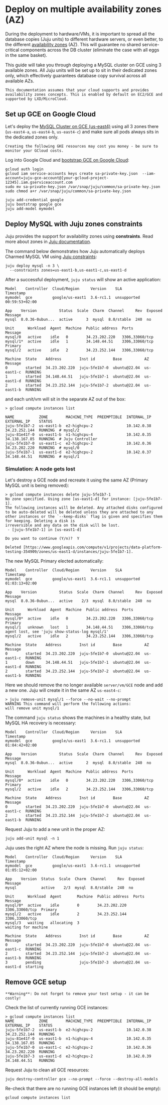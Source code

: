 
# Deploy on multiple availability zones (AZ) 

During the deployment to hardware/VMs, it is important to spread all the
database copies (Juju units) to different hardware servers,
or even better, to the different [availability zones](https://en.wikipedia.org/wiki/Availability_zone) (AZ). This will guarantee no shared service-critical components across the DB cluster (eliminate the case with all eggs in the same basket).

This guide will take you through deploying a MySQL cluster on GCE using 3 available zones. All Juju units will be set up to sit in their dedicated zones only, which effectively guarantees database copy survival across all available AZs.

```{note}
This documentation assumes that your cloud supports and provides availability zones concepts. This is enabled by default on EC2/GCE and supported by LXD/MicroCloud.
```

## Set up GCE on Google Cloud

Let's deploy the [MySQL Cluster on GCE (us-east4)](/how-to/deploy/gce) using all 3 zones there (`us-east4-a`, `us-east4-b`, `us-east4-c`) and make sure all pods always sits in the dedicated zones only.

```{caution}
Creating the following GKE resources may cost you money - be sure to monitor your GCloud costs.
```

Log into Google Cloud and [bootstrap GCE on Google Cloud](/how-to/deploy/gce):

```shell
gcloud auth login
gcloud iam service-accounts keys create sa-private-key.json  --iam-account=juju-gce-account@[your-gcloud-project-12345].iam.gserviceaccount.com
sudo mv sa-private-key.json /var/snap/juju/common/sa-private-key.json
sudo chmod a+r /var/snap/juju/common/sa-private-key.json

juju add-credential google
juju bootstrap google gce
juju add-model mymodel
```

## Deploy MySQL with Juju zones constraints

Juju provides the support for availability zones using **constraints**. Read more about zones in [Juju documentation](https://juju.is/docs/juju/constraint#zones).

The command below demonstrates how Juju automatically deploys Charmed MySQL VM using [Juju constraints](https://juju.is/docs/juju/constraint#zones):

```shell
juju deploy mysql -n 3 \
  --constraints zones=us-east1-b,us-east1-c,us-east1-d
```

After a successful deployment, `juju status` will show an active application:

```shell
Model    Controller  Cloud/Region     Version    SLA          Timestamp
mymodel  gce         google/us-east1  3.6-rc1.1  unsupported  00:59:53+02:00

App    Version          Status  Scale  Charm  Channel     Rev  Exposed  Message
mysql  8.0.36-0ubun...  active      3  mysql  8.0/stable  240  no       

Unit      Workload  Agent  Machine  Public address  Ports           Message
mysql/0   active    idle   0        34.23.202.220   3306,33060/tcp  
mysql/1*  active    idle   1        34.148.44.51    3306,33060/tcp  Primary
mysql/2   active    idle   2        34.23.252.144   3306,33060/tcp  

Machine  State    Address        Inst id        Base          AZ          Message
0        started  34.23.202.220  juju-5fe1b7-0  ubuntu@22.04  us-east1-c  RUNNING
1        started  34.148.44.51   juju-5fe1b7-1  ubuntu@22.04  us-east1-d  RUNNING
2        started  34.23.252.144  juju-5fe1b7-2  ubuntu@22.04  us-east1-b  RUNNING
```

and each unit/vm will sit in the separate AZ out of the box:
```shell
> gcloud compute instances list

NAME           ZONE        MACHINE_TYPE  PREEMPTIBLE  INTERNAL_IP  EXTERNAL_IP    STATUS
juju-5fe1b7-2  us-east1-b  e2-highcpu-2               10.142.0.38  34.23.252.144  RUNNING  # mysql/2
juju-81e41f-0  us-east1-b  n1-highcpu-4               10.142.0.35  34.138.167.85  RUNNING  # Juju Controller
juju-5fe1b7-0  us-east1-c  e2-highcpu-2               10.142.0.36  34.23.202.220  RUNNING  # mysql/0
juju-5fe1b7-1  us-east1-d  e2-highcpu-2               10.142.0.37  34.148.44.51   RUNNING  # mysql/1
```

### Simulation: A node gets lost
Let's destroy a GCE node and recreate it using the same AZ (Primary MySQL unit is being removed):
```shell
> gcloud compute instances delete juju-5fe1b7-1
No zone specified. Using zone [us-east1-d] for instance: [juju-5fe1b7-1].
The following instances will be deleted. Any attached disks configured to be auto-deleted will be deleted unless they are attached to any other instances or the `--keep-disks` flag is given and specifies them for keeping. Deleting a disk is 
irreversible and any data on the disk will be lost.
 - [juju-5fe1b7-1] in [us-east1-d]

Do you want to continue (Y/n)?  Y

Deleted [https://www.googleapis.com/compute/v1/projects/data-platform-testing-354909/zones/us-east1-d/instances/juju-5fe1b7-1].
```

The new MySQL Primary elected automatically:
```shell
Model    Controller  Cloud/Region     Version    SLA          Timestamp
mymodel  gce         google/us-east1  3.6-rc1.1  unsupported  01:03:13+02:00

App    Version          Status  Scale  Charm  Channel     Rev  Exposed  Message
mysql  8.0.36-0ubun...  active    2/3  mysql  8.0/stable  240  no       

Unit      Workload  Agent  Machine  Public address  Ports           Message
mysql/0*  active    idle   0        34.23.202.220   3306,33060/tcp  Primary
mysql/1   unknown   lost   1        34.148.44.51    3306,33060/tcp  agent lost, see 'juju show-status-log mysql/1'
mysql/2   active    idle   2        34.23.252.144   3306,33060/tcp  

Machine  State    Address        Inst id        Base          AZ          Message
0        started  34.23.202.220  juju-5fe1b7-0  ubuntu@22.04  us-east1-c  RUNNING
1        down     34.148.44.51   juju-5fe1b7-1  ubuntu@22.04  us-east1-d  RUNNING
2        started  34.23.252.144  juju-5fe1b7-2  ubuntu@22.04  us-east1-b  RUNNING
```

Here we should remove the no longer available `server/vm/GCE` node and add a new one. Juju will create it in the same AZ `us-east4-c`:
```shell
> juju remove-unit mysql/1 --force --no-wait --no-prompt
WARNING This command will perform the following actions:
will remove unit mysql/1
```

The command `juju status` shows the machines in a healthy state, but MySQL HA recovery is necessary:
```shell
Model    Controller  Cloud/Region     Version    SLA          Timestamp
mymodel  gce         google/us-east1  3.6-rc1.1  unsupported  01:04:42+02:00

App    Version          Status  Scale  Charm  Channel     Rev  Exposed  Message
mysql  8.0.36-0ubun...  active      2  mysql  8.0/stable  240  no       

Unit      Workload  Agent  Machine  Public address  Ports           Message
mysql/0*  active    idle   0        34.23.202.220   3306,33060/tcp  Primary
mysql/2   active    idle   2        34.23.252.144   3306,33060/tcp  

Machine  State    Address        Inst id        Base          AZ          Message
0        started  34.23.202.220  juju-5fe1b7-0  ubuntu@22.04  us-east1-c  RUNNING
2        started  34.23.252.144  juju-5fe1b7-2  ubuntu@22.04  us-east1-b  RUNNING
```

Request Juju to add a new unit in the proper AZ:
```shell
juju add-unit mysql -n 1
```

Juju uses the right AZ where the node is missing. Run `juju status`:
```shell
Model    Controller  Cloud/Region     Version    SLA          Timestamp
mymodel  gce         google/us-east1  3.6-rc1.1  unsupported  01:05:12+02:00

App    Version  Status  Scale  Charm  Channel     Rev  Exposed  Message
mysql           active    2/3  mysql  8.0/stable  240  no       

Unit      Workload  Agent       Machine  Public address  Ports           Message
mysql/0*  active    idle        0        34.23.202.220   3306,33060/tcp  Primary
mysql/2   active    idle        2        34.23.252.144   3306,33060/tcp  
mysql/3   waiting   allocating  3                                        waiting for machine

Machine  State    Address        Inst id        Base          AZ          Message
0        started  34.23.202.220  juju-5fe1b7-0  ubuntu@22.04  us-east1-c  RUNNING
2        started  34.23.252.144  juju-5fe1b7-2  ubuntu@22.04  us-east1-b  RUNNING
3        pending                 juju-5fe1b7-3  ubuntu@22.04  us-east1-d  starting
```

## Remove GCE setup

```{caution}
**Warning**: Do not forget to remove your test setup - it can be costly!
```

Check the list of currently running GCE instances:
```shell
> gcloud compute instances list
NAME           ZONE        MACHINE_TYPE  PREEMPTIBLE  INTERNAL_IP  EXTERNAL_IP    STATUS
juju-5fe1b7-2  us-east1-b  e2-highcpu-2               10.142.0.38  34.23.252.144  RUNNING
juju-81e41f-0  us-east1-b  n1-highcpu-4               10.142.0.35  34.138.167.85  RUNNING
juju-5fe1b7-0  us-east1-c  e2-highcpu-2               10.142.0.36  34.23.202.220  RUNNING
juju-5fe1b7-3  us-east1-d  e2-highcpu-2               10.142.0.39  34.148.44.51   RUNNING
```

Request Juju to clean all GCE resources:
```shell
juju destroy-controller gce --no-prompt --force --destroy-all-models
```

Re-check that there are no running GCE instances left (it should be empty):
```shell
gcloud compute instances list
```

